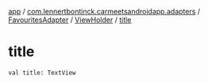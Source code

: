 [app](../../../index.md) / [com.lennertbontinck.carmeetsandroidapp.adapters](../../index.md) / [FavouritesAdapter](../index.md) / [ViewHolder](index.md) / [title](./title.md)

# title

`val title: TextView`